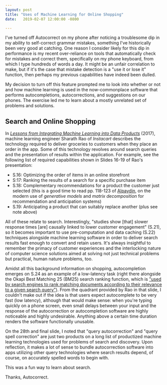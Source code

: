 ```yaml
---
layout: post
title: "Uses of Machine Learning for Online Shopping"
date:   2019-02-07 12:00:00 -0800

---
```

I've turned off Autocorrect on my phone after noticing a troublesome dip in my ability to self-correct grammar mistakes, something I've historically been very good at catching. One reason I consider likely for this dip in performance is my recent over-reliance on tools that automatically check for mistakes and correct them, specifically on my phone keyboard, from which I type hundreds of words a day. It might be an unfair correlation to make, but if it's the case that mistake detection is a "use it or lose it" function, then perhaps my previous capabilities have indeed been dulled.

My decision to turn off this feature prompted me to look into whether or not and how machine learning is used in the now-commonplace software that performs autocompletions, autocorrections, and suggestions on our phones. The exercise led me to learn about a mostly unrelated set of problems and solutions.

## Search and Online Shopping

In [_Lessons from Integrating Machine Learning into Data Products_](https://www.slideshare.net/cloudera/lessons-from-integrating-machine-learning-into-data-products) (2017), machine learning engineer Sharath Rao of _Instacart_ describes the technology required to deliver groceries to customers when they place an order in the app. Some of this technology revolves around search queries and the presentation of results within the application. For example, see the following list of required capabilities shown in Slides 16-19 of Rao's presentation:

- S.16: Optimizing the order of items in an online storefront
- S:17: Ranking the results of a search for a specific purchase item
- S.18: Complementary recommendations for a product the customer just selected (this is a good time to read pp. 118-123 of [Alpaydin](https://mitpress.mit.edu/contributors/ethem-alpaydin), on the modern use of _generative models_ and _matrix decomposition_ for recommendation and anticipation systems)
- S.19: Anticipating a product that can suitably replace another (plus see note above)

All of these relate to search. Interestingly, "studies show [that] slower response times [are] causally linked to lower customer engagement" (S.21), so it becomes important to use pre-computation and data caching (S.22) techniques alongside machine learning software in order to deliver search results fast enough to convert and retain users. It's always insightful to remember the primacy of customer experiences and the interlocking nature of computer science solutions aimed at solving not just technical problems but practical, human nature problems, too.  

Amidst all this background information on shopping, autocompletion emerges on S.24 as an example of a low-latency task (right there alongside the Okapi Best Matching 25 (BM25) search ranking function, which is ["used by search engines to rank matching documents according to their relevance to a given search query"](https://en.wikipedia.org/wiki/Okapi_BM25)). From the quadrant provided by Rao in that slide, I couldn't make out if the idea is that users expect autocomplete to be very fast (low latency), although that would make sense: when you're typing quickly on a phone screen, even small delays between your input and the response of the autocorrection or autocompletion software are highly noticeable and highly undesirable. Anything above a certain time duration renders the software functionally unusable.

On the 28th and final slide, I noted that "query autocorrection" and "query spell correction" are just two products on a long list of productized machine learning technologies used for problems of search and discovery. Upon reflection, it makes a lot of sense to bundle autocorrection software into apps utilizing other query technologies where search results depend, of course, on accurately spelled words to begin with.

This was a fun way to learn about search.

Thanks, Autocorrect.
